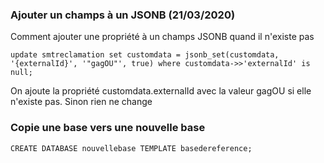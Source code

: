 ### Ajouter un champs à un JSONB (21/03/2020)
Comment ajouter une propriété à un champs JSONB quand il n'existe pas

```
update smtreclamation set customdata = jsonb_set(customdata, '{externalId}', '"gagOU"', true) where customdata->>'externalId' is null;
```

On ajoute la propriété customdata.externalId avec la valeur gagOU si elle n'existe pas.
Sinon rien ne change


### Copie une base vers une nouvelle base

```CREATE DATABASE nouvellebase TEMPLATE basedereference;```


